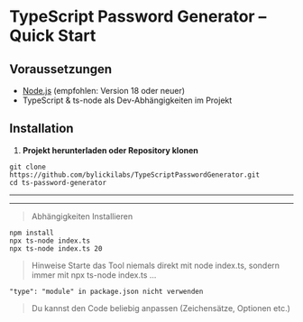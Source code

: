 # TypeScript Password Generator – Quick Start

## Voraussetzungen

- [Node.js](https://nodejs.org/) (empfohlen: Version 18 oder neuer)
- TypeScript & ts-node als Dev-Abhängigkeiten im Projekt

## Installation

1. **Projekt herunterladen oder Repository klonen**

```yarn
git clone https://github.com/bylickilabs/TypeScriptPasswordGenerator.git
cd ts-password-generator
```

---

---

> Abhängigkeiten Installieren

```
npm install
npx ts-node index.ts
npx ts-node index.ts 20
```

> Hinweise
Starte das Tool niemals direkt mit node index.ts, sondern immer mit npx ts-node index.ts ...

```yarn
"type": "module" in package.json nicht verwenden
```

> Du kannst den Code beliebig anpassen (Zeichensätze, Optionen etc.)
